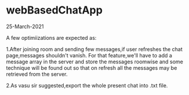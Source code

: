 # webBasedChatApp
25-March-2021

A few optimiizations are expected as:

1.After joining room and sending few messages,if user refreshes the chat page,messages shouldn't vanish.
For that feature,we'll have to add a message array in the server and store the messages roomwise and some technique will be found out so that on refresh  all the messages may be retrieved from the server.

2.As vasu sir suggested,export the whole present chat into .txt file.  
